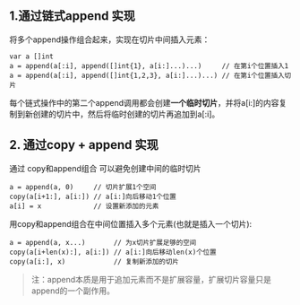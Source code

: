 ## 1.通过链式append 实现

将多个append操作组合起来，实现在切片中间插入元素：

```
var a []int
a = append(a[:i], append([]int{1}, a[i:]...)...)     // 在第i个位置插入1
a = append(a[:i], append([]int{1,2,3}, a[i:]...)...) // 在第i个位置插入切片
```


每个链式操作中的第二个append调用都会创建**一个临时切片**，并将a[i:]的内容复制到新创建的切片中，然后将临时创建的切片再追加到a[:i]。

## 2. 通过copy + append 实现

通过 copy和append组合 可以避免创建中间的临时切片

```
a = append(a, 0)     // 切片扩展1个空间
copy(a[i+1:], a[i:]) // a[i:]向后移动1个位置
a[i] = x             // 设置新添加的元素
```


用copy和append组合在中间位置插入多个元素(也就是插入一个切片):

```
a = append(a, x...)       // 为x切片扩展足够的空间
copy(a[i+len(x):], a[i:]) // a[i:]向后移动len(x)个位置
copy(a[i:], x)            // 复制新添加的切片
```

>
> 注：append本质是用于追加元素而不是扩展容量，扩展切片容量只是append的一个副作用。

